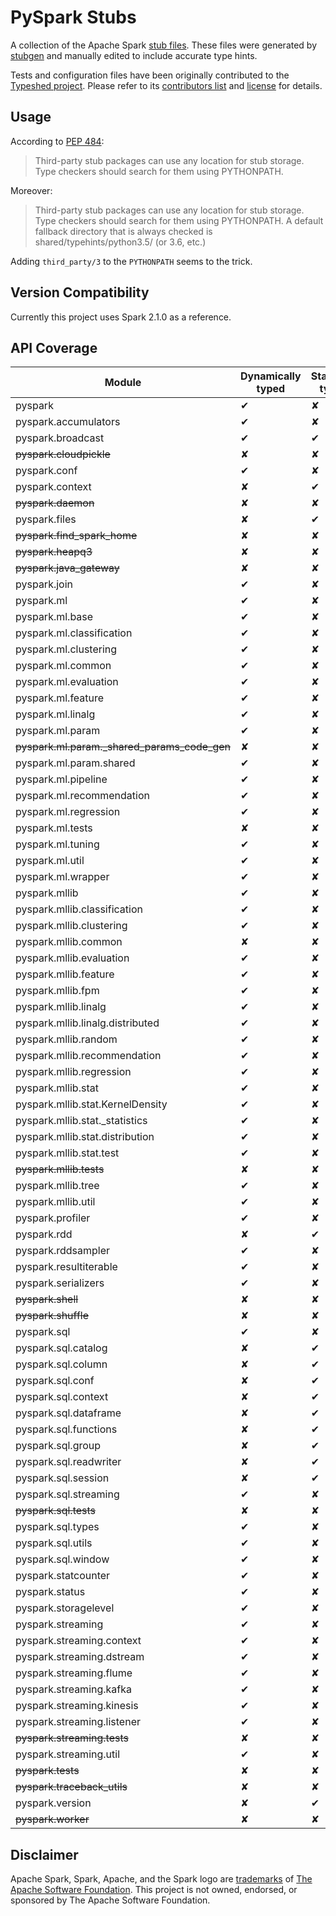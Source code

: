 # PySpark Stubs

A collection of the Apache Spark [stub files](https://www.python.org/dev/peps/pep-0484/#stub-files). These files were generated by [stubgen](https://github.com/python/mypy/blob/master/mypy/stubgen.py) and manually edited to include accurate type hints.

Tests and configuration files have been originally contributed to the [Typeshed project](https://github.com/python/typeshed/). Please refer to its [contributors list](https://github.com/python/typeshed/graphs/contributors) and [license](https://github.com/python/typeshed/blob/master/LICENSE) for details.


## Usage

According to [PEP 484](https://www.python.org/dev/peps/pep-0484/#storing-and-distributing-stub-files): 

> Third-party stub packages can use any location for stub storage. Type checkers should search for them using PYTHONPATH. 

Moreover:

> Third-party stub packages can use any location for stub storage. Type checkers should search for them using PYTHONPATH. A default fallback directory that is always checked is shared/typehints/python3.5/ (or 3.6, etc.)

Adding `third_party/3` to the `PYTHONPATH` seems to the trick.

## Version Compatibility

Currently this project uses Spark 2.1.0 as a reference.

## API Coverage

| Module                                             | Dynamically typed | Statically typed | Notes            |
|----------------------------------------------------|-------------------|------------------|------------------|
| pyspark                                            | ✔                 | ✘                |                  |
| pyspark.accumulators                               | ✔                 | ✘                |                  |
| pyspark.broadcast                                  | ✔                 | ✔                | Mixed            |
| <s>pyspark.cloudpickle</s>                         | ✘                 | ✘                | Internal         |
| pyspark.conf                                       | ✔                 | ✘                |                  |
| pyspark.context                                    | ✘                 | ✔                |                  |
| <s>pyspark.daemon</s>                              | ✘                 | ✘                | Internal         |
| pyspark.files                                      | ✘                 | ✔                |                  |
| <s>pyspark.find\_spark\_home</s>                   | ✘                 | ✘                | Internal         |
| <s>pyspark.heapq3</s>                              | ✘                 | ✘                | Internal         |
| <s>pyspark.java\_gateway</s>                       | ✘                 | ✘                | Internal         |
| pyspark.join                                       | ✔                 | ✘                |                  |
| pyspark.ml                                         | ✔                 | ✘                |                  |
| pyspark.ml.base                                    | ✔                 | ✘                |                  |
| pyspark.ml.classification                          | ✔                 | ✘                |                  |
| pyspark.ml.clustering                              | ✔                 | ✘                |                  |
| pyspark.ml.common                                  | ✔                 | ✘                |                  |
| pyspark.ml.evaluation                              | ✔                 | ✘                |                  |
| pyspark.ml.feature                                 | ✔                 | ✘                |                  |
| pyspark.ml.linalg                                  | ✔                 | ✘                |                  |
| pyspark.ml.param                                   | ✔                 | ✘                |                  |
| <s>pyspark.ml.param._shared_params\_code\_gen</s>  | ✘                 | ✘                | Internal         |
| pyspark.ml.param.shared                            | ✔                 | ✘                |                  |
| pyspark.ml.pipeline                                | ✔                 | ✘                |                  |
| pyspark.ml.recommendation                          | ✔                 | ✘                |                  |
| pyspark.ml.regression                              | ✔                 | ✘                |                  |
| pyspark.ml.tests                                   | ✘                 | ✘                |                  |
| pyspark.ml.tuning                                  | ✔                 | ✘                |                  |
| pyspark.ml.util                                    | ✔                 | ✘                |                  |
| pyspark.ml.wrapper                                 | ✔                 | ✘                |                  |
| pyspark.mllib                                      | ✔                 | ✘                |                  |
| pyspark.mllib.classification                       | ✔                 | ✘                |                  |
| pyspark.mllib.clustering                           | ✔                 | ✘                |                  |
| pyspark.mllib.common                               | ✘                 | ✘                |                  |
| pyspark.mllib.evaluation                           | ✔                 | ✘                |                  |
| pyspark.mllib.feature                              | ✔                 | ✘                |                  |
| pyspark.mllib.fpm                                  | ✔                 | ✘                |                  |
| pyspark.mllib.linalg                               | ✔                 | ✘                |                  |
| pyspark.mllib.linalg.distributed                   | ✔                 | ✘                |                  |
| pyspark.mllib.random                               | ✔                 | ✘                |                  |
| pyspark.mllib.recommendation                       | ✔                 | ✘                |                  |
| pyspark.mllib.regression                           | ✔                 | ✘                |                  |
| pyspark.mllib.stat                                 | ✔                 | ✘                |                  |
| pyspark.mllib.stat.KernelDensity                   | ✔                 | ✘                |                  |
| pyspark.mllib.stat._statistics                     | ✔                 | ✘                |                  |
| pyspark.mllib.stat.distribution                    | ✔                 | ✘                |                  |
| pyspark.mllib.stat.test                            | ✔                 | ✘                |                  |
| <s>pyspark.mllib.tests</s>                         | ✘                 | ✘                | Tests            |
| pyspark.mllib.tree                                 | ✔                 | ✘                |                  |
| pyspark.mllib.util                                 | ✔                 | ✘                |                  |
| pyspark.profiler                                   | ✔                 | ✘                |                  |
| pyspark.rdd                                        | ✘                 | ✔                |                  |
| pyspark.rddsampler                                 | ✔                 | ✘                |                  |
| pyspark.resultiterable                             | ✔                 | ✘                |                  |
| pyspark.serializers                                | ✔                 | ✘                |                  |
| <s>pyspark.shell</s>                               | ✘                 | ✘                | Internal         |
| <s>pyspark.shuffle</s>                             | ✘                 | ✘                | Internal         |
| pyspark.sql                                        | ✔                 | ✘                |                  |
| pyspark.sql.catalog                                | ✘                 | ✔                |                  |
| pyspark.sql.column                                 | ✘                 | ✔                |                  |
| pyspark.sql.conf                                   | ✘                 | ✔                |                  |
| pyspark.sql.context                                | ✘                 | ✔                |                  |
| pyspark.sql.dataframe                              | ✘                 | ✔                |                  |
| pyspark.sql.functions                              | ✘                 | ✔                |                  |
| pyspark.sql.group                                  | ✘                 | ✔                |                  |
| pyspark.sql.readwriter                             | ✘                 | ✔                |                  |
| pyspark.sql.session                                | ✘                 | ✔                |                  |
| pyspark.sql.streaming                              | ✔                 | ✘                |                  |
| <s>pyspark.sql.tests</s>                           | ✘                 | ✘                | Tests            |
| pyspark.sql.types                                  | ✔                 | ✘                |                  |
| pyspark.sql.utils                                  | ✔                 | ✘                |                  |
| pyspark.sql.window                                 | ✔                 | ✘                |                  |
| pyspark.statcounter                                | ✔                 | ✘                |                  |
| pyspark.status                                     | ✔                 | ✘                |                  |
| pyspark.storagelevel                               | ✔                 | ✘                |                  |
| pyspark.streaming                                  | ✔                 | ✘                |                  |
| pyspark.streaming.context                          | ✔                 | ✘                |                  |
| pyspark.streaming.dstream                          | ✔                 | ✘                |                  |
| pyspark.streaming.flume                            | ✔                 | ✘                |                  |
| pyspark.streaming.kafka                            | ✔                 | ✘                |                  |
| pyspark.streaming.kinesis                          | ✔                 | ✘                |                  |
| pyspark.streaming.listener                         | ✔                 | ✘                |                  |
| <s>pyspark.streaming.tests</s>                     | ✘                 | ✘                | Tests            |
| pyspark.streaming.util                             | ✔                 | ✘                |                  |
| <s>pyspark.tests</s>                               | ✘                 | ✘                | Tests            |
| <s>pyspark.traceback\_utils</s>                    | ✘                 | ✘                | Internal         |
| pyspark.version                                    | ✘                 | ✔                |                  |
| <s>pyspark.worker</s>                              | ✘                 | ✘                | Internal         |

## Disclaimer

Apache Spark, Spark, Apache, and the Spark logo are <a href="https://www.apache.org/foundation/marks/">trademarks</a> of
  <a href="http://www.apache.org">The Apache Software Foundation</a>. This project is not owned, endorsed, or sponsored by The Apache Software Foundation.
